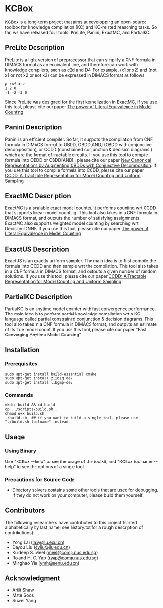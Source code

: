 # KCBox

KCBox is a long-term project that aims at developping an open-source toolbox for knowledge compilation (KC) and KC-related reasoning tasks. 
So far, we have released four tools: PreLite, Panini, ExactMC, and PartialKC.

<!-- ####################################################################### -->

## PreLite Description

PreLite is a light version of preprocessor that can simplify a CNF formula in DIMACS format as an equivalent one, and therefore can work with knowledge compilers, such as c2d and D4.
For example, (x1 or x2) and (not x1 or not x2 or not x3) can be expressed in DIMACS format as follows:

```
p cnf 3 2
1 2 0
-1 -2 -3 0
```

Since PreLite was designed for the first kernelization in ExactMC, if you use this tool, please cite our paper [The power of Literal Equivalence in Model Counting](https://meelgroup.github.io/files/publications/AAAI-21-LMY.pdf)

## Panini Description

Panini is an efficient compiler. So far, it suppots the compilation from CNF formula in DIMACS format to OBDD, OBDD\[AND\] (OBDD with conjunctive decomposition), or CCDD (constrained conjunction \& decision diagrams ) which are the format of tractable circuits. If you use this tool to compile formula into OBDD or OBDD\[AND\] , please cite our paper [New Canonical Representations by Augmenting OBDDs with Conjunctive Decomposition](https://dblp.org/rec/journals/jair/LaiLY17.html?view=bibtex). If you use this tool to compile formula into CCDD, please cite our paper [CCDD: A Tractable Representation for Model Counting and Uniform Sampling](https://arxiv.org/abs/2202.10025)

## ExactMC Description

ExactMC is a scalable exact model counter. It performs counting wrt CCDD that supports linear model counting. This tool also takes in a CNF formula in DIMACS format, and outputs the number of satisfying assignments. ExactMC also supports weighted model counting by searching wrt Decision-DNNF. If you use this tool, please cite our paper [The power of Literal Equivalence in Model Counting](https://meelgroup.github.io/files/publications/AAAI-21-LMY.pdf)

## ExactUS Description

ExactUS is an exactly uniform sampler. The main idea is to first compile the formula into CCDD and then sample wrt the compilation. This tool also takes in a CNF formula in DIMACS format, and outputs a given number of random solutions. If you use this tool, please cite our paper [CCDD: A Tractable Representation for Model Counting and Uniform Sampling](https://arxiv.org/abs/2202.10025)

## PartialKC Description

PartialKC is an anytime model counter with fast convergence performance. The main idea is to perform partial knowledge compilation wrt a KC language called partial constrained conjunction \& decision diagrams. This tool also takes in a CNF formula in DIMACS format, and outputs an estimate of its true model count. If you use this tool, please cite our paper "Fast Converging Anytime Model Counting"

<!-- ####################################################################### -->

## Installation

### Prerequisites

```
sudo apt-get install build-essential cmake
sudo apt-get install zlib1g.dev
sudo apt-get install libgmp-dev
```

### Commands

```
mkdir build && cd build
cp ../scripts/build.sh .
chmod u+x build.sh
./build.sh  ## if you want to build a single tool, please use "./build.sh toolname" instead
```

<!-- ####################################################################### -->

## Usage

### Using Binary

Use "KCBox --help" to see the usage of the toolkit, and "KCBox toolname --help" to see the options of a single tool.

### Precautions for Source Code

- Directory solvers contains some other tools that are used for debugging. If they do not work on your computer, please build them yourself.

<!-- ####################################################################### -->

## Contributors

The following researchers have contributed to this project (sorted alphabetically by last name; see history.txt for a rough description of contributions): 

- Yong Lai (laiy@jlu.edu.cn)
- Dayou Liu (dyliu@jlu.edu.cn)
- Kuldeep S. Meel (meel@comp.nus.edu.sg)
- Roland H. C. Yap (ryap@comp.nus.edu.sg)
- Minghao Yin (ymh@nenu.edu.cn)

<!-- ####################################################################### -->

## Acknowledgment

- Arijit Shaw
- Mate Soos
- Suwei Yang
